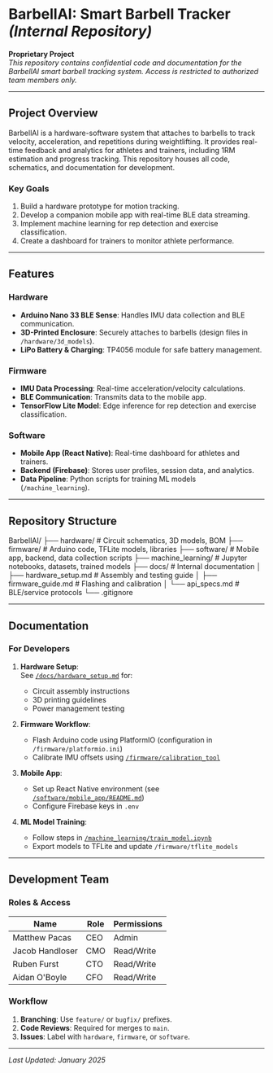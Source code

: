 # BarbellAI: Smart Barbell Tracker *(Internal Repository)*

**Proprietary Project**  
*This repository contains confidential code and documentation for the BarbellAI smart barbell tracking system. Access is restricted to authorized team members only.*

---

## Project Overview
BarbellAI is a hardware-software system that attaches to barbells to track velocity, acceleration, and repetitions during weightlifting. It provides real-time feedback and analytics for athletes and trainers, including 1RM estimation and progress tracking. This repository houses all code, schematics, and documentation for development.

### Key Goals
1. Build a hardware prototype for motion tracking.
2. Develop a companion mobile app with real-time BLE data streaming.
3. Implement machine learning for rep detection and exercise classification.
4. Create a dashboard for trainers to monitor athlete performance.

---

## Features
### Hardware
- **Arduino Nano 33 BLE Sense**: Handles IMU data collection and BLE communication.
- **3D-Printed Enclosure**: Securely attaches to barbells (design files in `/hardware/3d_models`).
- **LiPo Battery & Charging**: TP4056 module for safe battery management.

### Firmware
- **IMU Data Processing**: Real-time acceleration/velocity calculations.
- **BLE Communication**: Transmits data to the mobile app.
- **TensorFlow Lite Model**: Edge inference for rep detection and exercise classification.

### Software
- **Mobile App (React Native)**: Real-time dashboard for athletes and trainers.
- **Backend (Firebase)**: Stores user profiles, session data, and analytics.
- **Data Pipeline**: Python scripts for training ML models (`/machine_learning`).

---

## Repository Structure
BarbellAI/
├── hardware/ # Circuit schematics, 3D models, BOM
├── firmware/ # Arduino code, TFLite models, libraries
├── software/ # Mobile app, backend, data collection scripts
├── machine_learning/ # Jupyter notebooks, datasets, trained models
├── docs/ # Internal documentation
│ ├── hardware_setup.md # Assembly and testing guide
│ ├── firmware_guide.md # Flashing and calibration
│ └── api_specs.md # BLE/service protocols
└── .gitignore

---

## Documentation
### For Developers
1. **Hardware Setup**:  
   See [`/docs/hardware_setup.md`](docs/hardware_setup.md) for:  
   - Circuit assembly instructions  
   - 3D printing guidelines  
   - Power management testing  

2. **Firmware Workflow**:  
   - Flash Arduino code using PlatformIO (configuration in `/firmware/platformio.ini`)  
   - Calibrate IMU offsets using [`/firmware/calibration_tool`](firmware/calibration_tool)  

3. **Mobile App**:  
   - Set up React Native environment (see [`/software/mobile_app/README.md`](software/mobile_app/README.md))  
   - Configure Firebase keys in `.env`  

4. **ML Model Training**:  
   - Follow steps in [`/machine_learning/train_model.ipynb`](machine_learning/train_model.ipynb)  
   - Export models to TFLite and update `/firmware/tflite_models`  

---

## Development Team
### Roles & Access
| Name             | Role                        | Permissions       |
|------------------|-----------------------------|-------------------|
| Matthew Pacas    | CEO                         | Admin             |
| Jacob Handloser  | CMO                         | Read/Write        |
| Ruben Furst      | CTO                         | Read/Write        |
| Aidan O'Boyle    | CFO                         | Read/Write        |

### Workflow
1. **Branching**: Use `feature/` or `bugfix/` prefixes.  
2. **Code Reviews**: Required for merges to `main`.  
3. **Issues**: Label with `hardware`, `firmware`, or `software`.  

---


*Last Updated: January 2025*  